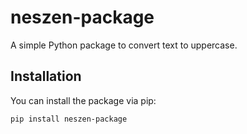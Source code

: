 # neszen-package

A simple Python package to convert text to uppercase.

## Installation

You can install the package via pip:

```bash
pip install neszen-package